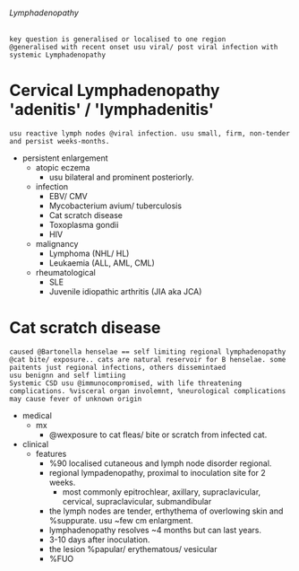 ###### Lymphadenopathy
    key question is generalised or localised to one region
    @generalised with recent onset usu viral/ post viral infection with systemic Lymphadenopathy


# Cervical Lymphadenopathy 'adenitis' / 'lymphadenitis'
    usu reactive lymph nodes @viral infection. usu small, firm, non-tender and persist weeks-months.
- persistent enlargement
    + atopic eczema
        * usu bilateral and prominent posteriorly.
    + infection
        * EBV/ CMV
        * Mycobacterium avium/ tuberculosis
        * Cat scratch disease
        * Toxoplasma gondii 
        * HIV
    + malignancy
        * Lymphoma (NHL/ HL)
        * Leukaemia (ALL, AML, CML)
    + rheumatological
        * SLE
        * Juvenile idiopathic arthritis (JIA aka JCA)

# Cat scratch disease
    caused @Bartonella henselae == self limiting regional lymphadenopathy @cat bite/ exposure.. cats are natural reservoir for B henselae. some paitents just regional infections, others dissemintaed
    usu benignn and self limtiing
    Systemic CSD usu @immunocompromised, with life threatening complications. %visceral organ involemnt, %neurological complications
    may cause fever of unknown origin
- medical
    + mx
        * @wexposure to cat fleas/ bite or scratch from infected cat. 
- clinical
    + features
        * %90 localised cutaneous and lymph node disorder regional. 
        * regional lympadenopathy, proximal to inoculation site for 2 weeks.
            - most commonly epitrochlear, axillary, supraclavicular, cervical, supraclavicular, submandibular
        * the lymph nodes are tender, erthythema of overlowing skin and %suppurate. usu ~few cm enlargment. 
        * lymphadenopathy resolves ~4 months but can last years.
        * 3-10 days after inoculation. 
        * the lesion  %papular/ erythematous/ vesicular 
        * %FUO 